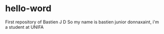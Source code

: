 # hello-word
First repository of Bastien J D
So my name is bastien junior donnaxaint, i'm a student at UNIFA
